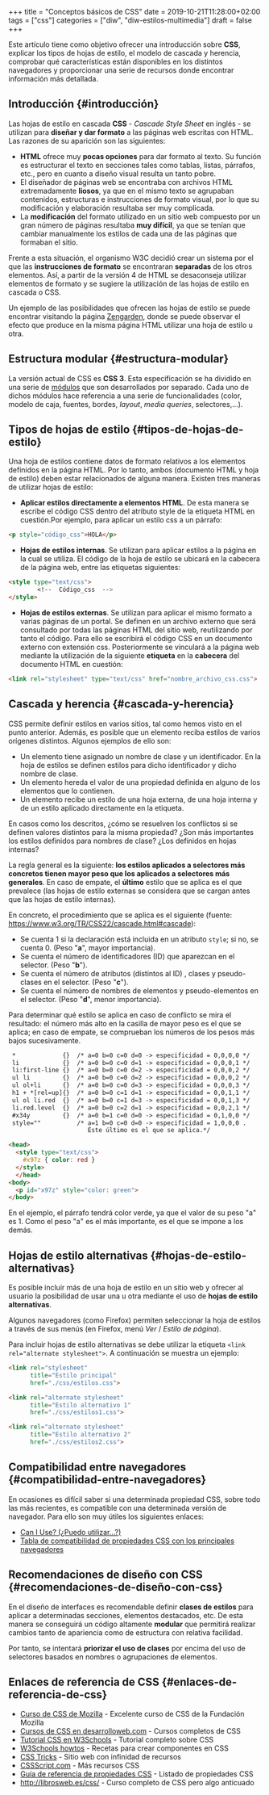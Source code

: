 +++
title = "Conceptos básicos de CSS"
date = 2019-10-21T11:28:00+02:00
tags = ["css"]
categories = ["diw", "diw-estilos-multimedia"]
draft = false
+++

Este artículo tiene como objetivo ofrecer una introducción sobre **CSS**, explicar los tipos de hojas de estilo, el modelo de cascada y herencia, comprobar qué características están disponibles en los distintos navegadores y proporcionar una serie de recursos donde encontrar información más detallada.

<!--more-->


## Introducción {#introducción}

Las hojas de estilo en cascada **CSS** - _Cascade Style Sheet_ en inglés - se utilizan para **diseñar y dar formato** a las páginas web escritas con HTML. Las razones de su aparición son las siguientes:

-   **HTML** ofrece muy **pocas opciones** para dar formato al texto. Su función es estructurar el texto en secciones tales como tablas, listas, párrafos, etc., pero en cuanto a diseño visual resulta un tanto pobre.
-   El diseñador de páginas web se encontraba con archivos HTML extremadamente **liosos**, ya que en el mismo texto se agrupaban contenidos, estructuras e instrucciones de formato visual, por lo que su modificación y elaboración resultaba ser muy complicada.
-   La **modificación** del formato utilizado en un sitio web compuesto por un gran número de páginas resultaba **muy difícil**, ya que se tenían que cambiar manualmente los estilos de cada una de las páginas que formaban el sitio.

Frente a esta situación, el organismo W3C decidió crear un sistema por el que las **instrucciones de formato** se encontraran **separadas** de los otros elementos. Así, a partir de la versión 4 de HTML se desaconseja utilizar elementos de formato y se sugiere la utilización de las hojas de estilo en cascada o CSS.

Un ejemplo de las posibilidades que ofrecen las hojas de estilo se puede encontrar visitando la página [Zengarden](http://www.csszengarden.com/), donde se puede observar el efecto que produce en la misma página HTML utilizar una hoja de estilo u otra.


## Estructura modular {#estructura-modular}

La versión actual de CSS es **CSS 3**. Esta especificación se ha dividido en una serie de [módulos](https://en.wikipedia.org/wiki/Cascading%5FStyle%5FSheets#CSS%5F3) que son desarrollados por separado. Cada uno de dichos módulos hace referencia a una serie de funcionalidades (color, modelo de caja, fuentes, bordes, _layout_, _media queries_, selectores,...).


## Tipos de hojas de estilo {#tipos-de-hojas-de-estilo}

Una hoja de estilos contiene datos de formato relativos a los elementos definidos en la página HTML. Por lo tanto, ambos (documento HTML y hoja de estilo) deben estar relacionados de alguna manera. Existen tres maneras de utilizar hojas de estilo:

-   **Aplicar estilos directamente a elementos HTML**. De esta manera se escribe el código CSS dentro del atributo style de la etiqueta HTML en cuestión.Por ejemplo, para aplicar un estilo css a un párrafo:

```html
<p style="código_css">HOLA</p>
```

-   **Hojas de estilos internas**. Se utilizan para aplicar estilos a la página en la cual se utiliza. El código de la hoja de estilo se ubicará en la cabecera de la página web, entre las etiquetas siguientes:

```html
<style type="text/css">
        <!--  Código_css  -->
</style>
```

-   **Hojas de estilos externas**. Se utilizan para aplicar el mismo formato a varias páginas de un portal. Se definen en un archivo externo que será consultado por todas las páginas HTML del sitio web, reutilizando por tanto el código. Para ello se escribirá el código CSS en un documento externo con extensión css. Posteriormente se vinculará a la página web mediante la utilización de la siguiente **etiqueta** en la **cabecera** del documento HTML en cuestión:

```html
<link rel="stylesheet" type="text/css" href="nombre_archivo_css.css">
```


## Cascada y herencia {#cascada-y-herencia}

CSS permite definir estilos en varios sitios, tal como hemos visto en el punto anterior. Además, es posible que un elemento reciba estilos de varios orígenes distintos. Algunos ejemplos de ello son:

-   Un elemento tiene asignado un nombre de clase y un identificador. En la hoja de estilos se definen estilos para dicho identificador y dicho nombre de clase.
-   Un elemento hereda el valor de una propiedad definida en alguno de los elementos que lo contienen.
-   Un elemento recibe un estilo de una hoja externa, de una hoja interna y de un estilo aplicado directamente en la etiqueta.

En casos como los descritos, ¿cómo se resuelven los conflictos si se definen valores distintos para la misma propiedad? ¿Son más importantes los estilos definidos para nombres de clase? ¿Los definidos en hojas internas?

La regla general es la siguiente: **los estilos aplicados a selectores más concretos tienen mayor peso que los aplicados a selectores más generales**. En caso de empate, el **último** estilo que se aplica es el que prevalece (las hojas de estilo externas se considera que se cargan antes que las hojas de estilo internas).

En concreto, el procedimiento que se aplica es el siguiente (fuente: <https://www.w3.org/TR/CSS22/cascade.html#cascade>):

-   Se cuenta 1 si la declaración está incluida en un atributo `style`; si no, se cuenta 0. (Peso "**a**", mayor importancia).
-   Se cuenta el número de identificadores (ID) que aparezcan en el selector. (Peso "**b**").
-   Se cuenta el número de atributos (distintos al ID) , clases y pseudo-clases en el selector. (Peso "**c**").
-   Se cuenta el número de nombres de elementos y pseudo-elementos en el selector. (Peso "**d**", menor importancia).

Para determinar qué estilo se aplica en caso de conflicto se mira el resultado: el número más alto en la casilla de mayor peso es el que se aplica; en caso de empate, se comprueban los números de los pesos más bajos sucesivamente.

```html
 *             {}  /* a=0 b=0 c=0 d=0 -> especificidad = 0,0,0,0 */
 li            {}  /* a=0 b=0 c=0 d=1 -> especificidad = 0,0,0,1 */
 li:first-line {}  /* a=0 b=0 c=0 d=2 -> especificidad = 0,0,0,2 */
 ul li         {}  /* a=0 b=0 c=0 d=2 -> especificidad = 0,0,0,2 */
 ul ol+li      {}  /* a=0 b=0 c=0 d=3 -> especificidad = 0,0,0,3 */
 h1 + *[rel=up]{}  /* a=0 b=0 c=1 d=1 -> especificidad = 0,0,1,1 */
 ul ol li.red  {}  /* a=0 b=0 c=1 d=3 -> especificidad = 0,0,1,3 */
 li.red.level  {}  /* a=0 b=0 c=2 d=1 -> especificidad = 0,0,2,1 */
 #x34y         {}  /* a=0 b=1 c=0 d=0 -> especificidad = 0,1,0,0 */
 style=""          /* a=1 b=0 c=0 d=0 -> especificidad = 1,0,0,0 .
                      Éste último es el que se aplica.*/

<head>
  <style type="text/css">
    #x97z { color: red }
  </style>
  </head>
<body>
  <p id="x97z" style="color: green">
</body>
```

En el ejemplo, el párrafo tendrá color verde, ya que el valor de su peso "a" es 1. Como el peso "a" es el más importante, es el que se impone a los demás.


## Hojas de estilo alternativas {#hojas-de-estilo-alternativas}

Es posible incluir más de una hoja de estilo en un sitio web y ofrecer al usuario la posibilidad de usar una u otra mediante el uso de **hojas de estilo alternativas**.

Algunos navegadores (como Firefox) permiten seleccionar la hoja de estilos a través de sus menús (en Firefox, menú _Ver_ / _Estilo de página_).

Para incluir hojas de estilo alternativas se debe utilizar la etiqueta `<link rel="alternate stylesheet">`. A continuación se muestra un ejemplo:

```html
<link rel="stylesheet"
      title="Estilo principal"
      href="./css/estilos.css">

<link rel="alternate stylesheet"
      title="Estilo alternativo 1"
      href="./css/estilos1.css">

<link rel="alternate stylesheet"
      title="Estilo alternativo 2"
      href="./css/estilos2.css">
```


## Compatibilidad entre navegadores {#compatibilidad-entre-navegadores}

En ocasiones es difícil saber si una determinada propiedad CSS, sobre todo las más recientes, es compatible con una determinada versión de navegador. Para ello son muy útiles los siguientes enlaces:

-   [Can I Use? (¿Puedo utilizar...?)](http://caniuse.com/)
-   [Tabla de compatibilidad de propiedades CSS con los principales navegadores](http://www.w3schools.com/cssref/css3%5Fbrowsersupport.asp)


## Recomendaciones de diseño con CSS {#recomendaciones-de-diseño-con-css}

En el diseño de interfaces es recomendable definir **clases de estilos** para aplicar a determinadas secciones, elementos destacados, etc. De esta manera se conseguirá un código altamente **modular** que permitirá realizar cambios tanto de apariencia como de estructura con relativa facilidad.

Por tanto, se intentará **priorizar el uso de clases** por encima del uso de selectores basados en nombres o agrupaciones de elementos.


## Enlaces de referencia de CSS {#enlaces-de-referencia-de-css}

-   [Curso de CSS de Mozilla](https://developer.mozilla.org/es/docs/Learn/CSS) - Excelente curso de CSS de la Fundación Mozilla
-   [Cursos de CSS en desarrolloweb.com](https://desarrolloweb.com/home/css) - Cursos completos de CSS
-   [Tutorial CSS en W3Schools](https://www.w3schools.com/css/default.asp) - Tutorial completo sobre CSS
-   [W3Schools howtos](http://w3schools.com/howto/) - Recetas para crear componentes en CSS
-   [CSS Tricks](https://css-tricks.com) - Sitio web con infinidad de recursos
-   [CSSScript.com](https://www.cssscript.com) - Más recursos CSS
-   [Guía de referencia de propiedades CSS](http://www.w3schools.com/cssref/) - Listado de propiedades CSS
-   <http://librosweb.es/css/> - Curso completo de CSS pero algo anticuado
